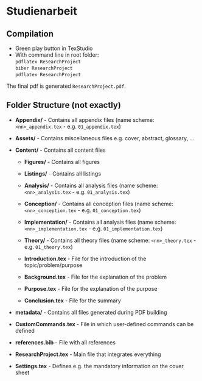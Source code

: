 # Studienarbeit

## Compilation

- Green play button in TexStudio
- With command line in root folder:  
`pdflatex ResearchProject`  
`biber ResearchProject`  
`pdflatex ResearchProject`

The final pdf is generated `ResearchProject.pdf`.

## Folder Structure (not exactly)

- **Appendix/** - Contains all appendix files (name scheme: ```<nn>_appendix.tex``` - e.g. ```01_appendix.tex```)

- **Assets/** - Contains miscellaneous files e.g. cover, abstract, glossary, ...

- **Content/** - Contains all content files

  - **Figures/** - Contains all figures

  - **Listings/** - Contains all listings
    
  - **Analysis/** - Contains all analysis files 
    (name scheme: ```<nn>_analysis.tex``` - e.g. ```01_analysis.tex```)

  - **Conception/** - Contains all conception files 
    (name scheme: ```<nn>_conception.tex``` - e.g. ```01_conception.tex```)

  - **Implementation/** - Contains all analysis files 
    (name scheme: ```<nn>_implementation.tex``` - e.g. ```01_implementation.tex```)

  - **Theory/** - Contains all theory files 
    (name scheme: ```<nn>_theory.tex``` - e.g. ```01_theory.tex```)
  
  - **Introduction.tex** - File for the introduction of the topic/problem/purpose
  
  - **Background.tex** - File for the explanation of the problem
  
  - **Purpose.tex** - File  for the explanation of the purpose
  
  - **Conclusion.tex** - File for the summary

- **metadata/** - Contains all files generated during PDF building

- **CustomCommands.tex** - File in which user-defined commands can be defined

- **references.bib** - File with all references

- **ResearchProject.tex** - Main file that integrates everything

- **Settings.tex** - Defines e.g. the mandatory information on the cover sheet
